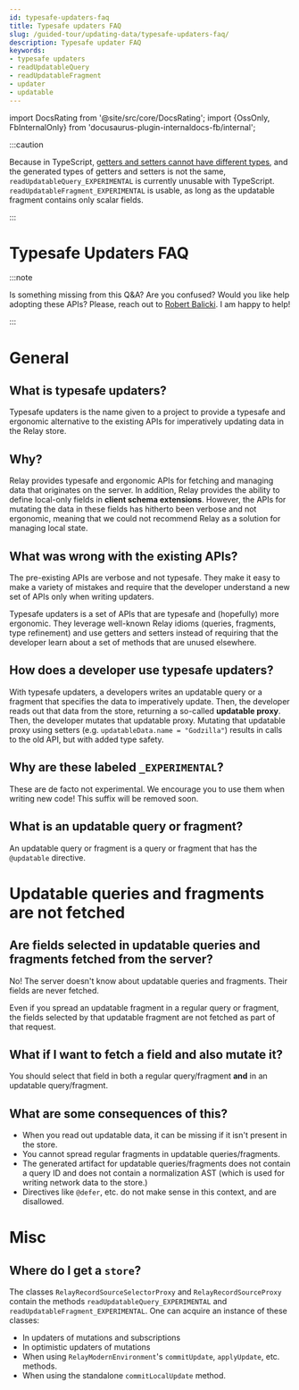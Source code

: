 ```yaml
---
id: typesafe-updaters-faq
title: Typesafe updaters FAQ
slug: /guided-tour/updating-data/typesafe-updaters-faq/
description: Typesafe updater FAQ
keywords:
- typesafe updaters
- readUpdatableQuery
- readUpdatableFragment
- updater
- updatable
---
```


import DocsRating from '@site/src/core/DocsRating';
import {OssOnly, FbInternalOnly} from 'docusaurus-plugin-internaldocs-fb/internal';

<OssOnly>

:::caution

Because in TypeScript, [getters and setters cannot have different types](https://github.com/microsoft/TypeScript/issues/43662), and the generated types of getters and setters is not the same, `readUpdatableQuery_EXPERIMENTAL` is currently unusable with TypeScript. `readUpdatableFragment_EXPERIMENTAL` is usable, as long as the updatable fragment contains only scalar fields.

:::

</OssOnly>

# Typesafe Updaters FAQ

<FbInternalOnly>

:::note

Is something missing from this Q&A? Are you confused? Would you like help adopting these APIs? Please, reach out to [Robert Balicki](https://fb.workplace.com/profile.php?id=100042823931887). I am happy to help!

:::

</FbInternalOnly>

# General

## What is typesafe updaters?

Typesafe updaters is the name given to a project to provide a typesafe and ergonomic alternative to the existing APIs for imperatively updating data in the Relay store.

## Why?

Relay provides typesafe and ergonomic APIs for fetching and managing data that originates on the server. In addition, Relay provides the ability to define local-only fields in **client schema extensions**. However, the APIs for mutating the data in these fields has hitherto been verbose and not ergonomic, meaning that we could not recommend Relay as a solution for managing local state.

## What was wrong with the existing APIs?

The pre-existing APIs are verbose and not typesafe. They make it easy to make a variety of mistakes and require that the developer understand a new set of APIs only when writing updaters.

Typesafe updaters is a set of APIs that are typesafe and (hopefully) more ergonomic. They leverage well-known Relay idioms (queries, fragments, type refinement) and use getters and setters instead of requiring that the developer learn about a set of methods that are unused elsewhere.

## How does a developer use typesafe updaters?

With typesafe updaters, a developers writes an updatable query or a fragment that specifies the data to imperatively update. Then, the developer reads out that data from the store, returning a so-called **updatable proxy**. Then, the developer mutates that updatable proxy. Mutating that updatable proxy using setters (e.g. `updatableData.name = "Godzilla"`) results in calls to the old API, but with added type safety.

## Why are these labeled `_EXPERIMENTAL`?

These are de facto not experimental. We encourage you to use them when writing new code! This suffix will be removed soon.

## What is an updatable query or fragment?

An updatable query or fragment is a query or fragment that has the `@updatable` directive.

# Updatable queries and fragments are not fetched

## Are fields selected in updatable queries and fragments fetched from the server?

No! The server doesn't know about updatable queries and fragments. Their fields are never fetched.

Even if you spread an updatable fragment in a regular query or fragment, the fields selected by that updatable fragment are not fetched as part of that request.

## What if I want to fetch a field and also mutate it?

You should select that field in both a regular query/fragment **and** in an updatable query/fragment.

## What are some consequences of this?

* When you read out updatable data, it can be missing if it isn't present in the store.
* You cannot spread regular fragments in updatable queries/fragments.
* The generated artifact for updatable queries/fragments does not contain a query ID and does not contain a normalization AST (which is used for writing network data to the store.)
* Directives like `@defer`, etc. do not make sense in this context, and are disallowed.

# Misc

## Where do I get a `store`?

The classes `RelayRecordSourceSelectorProxy` and `RelayRecordSourceProxy` contain the methods `readUpdatableQuery_EXPERIMENTAL` and `readUpdatableFragment_EXPERIMENTAL`. One can acquire an instance of these classes:

* In updaters of mutations and subscriptions
* In optimistic updaters of mutations
* When using `RelayModernEnvironment`'s `commitUpdate`, `applyUpdate`, etc. methods.
* When using the standalone `commitLocalUpdate` method.
